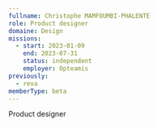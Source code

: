 ```yaml
---
fullname: Christophe MAMFOUMBI-PHALENTE
role: Product designer
domaine: Design
missions:
  - start: 2023-01-09
    end: 2023-07-31
    status: independent
    employer: Opteamis
previously:
  - reva
memberType: beta
---
```

Product designer